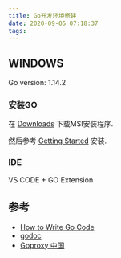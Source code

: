 ```yaml
---
title: Go开发环境搭建
date: 2020-09-05 07:18:37
tags:
---
```


## WINDOWS

Go version: 1.14.2

### 安装GO

在 [Downloads](https://golang.org/dl/) 下载MSI安装程序.

然后参考 [Getting Started](https://golang.org/doc/install) 安装.

### IDE

VS CODE + GO Extension

## 参考

- [How to Write Go Code](https://golang.org/doc/code.html)
- [godoc](https://godoc.org)
- [Goproxy 中国](https://goproxy.cn/)
